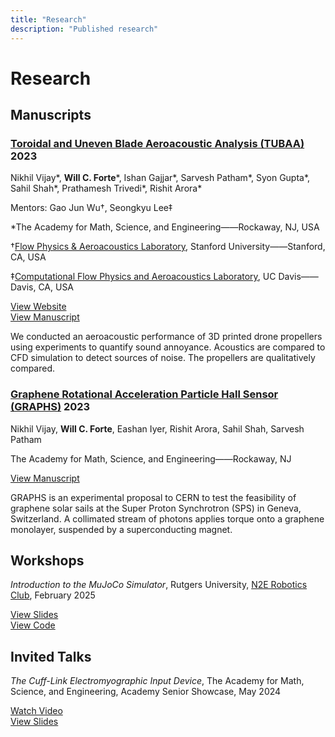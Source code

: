 ```yaml
---
title: "Research"
description: "Published research"
---
```


# Research

<div class="px-0 py-0 my-5">

## Manuscripts

<div class="bg-cream-dark-accent border-4 border-black px-3 py-2 mb-6">

### <span class="link text-2xl">[Toroidal and Uneven Blade Aeroacoustic Analysis (TUBAA)](https://tubaa.dev/)</span> <span class="float-right m-0">2023</span>

Nikhil Vijay\*, **Will C. Forte**\*, Ishan Gajjar\*, Sarvesh Patham\*, Syon Gupta\*, Sahil Shah\*, Prathamesh Trivedi\*, Rishit Arora\*

<span class="space">Mentors: </span>Gao Jun Wu†, Seongkyu Lee‡

*The Academy for Math, Science, and Engineering——Rockaway, NJ, USA

†<span class="link">[Flow Physics & Aeroacoustics Laboratory](https://fpal.stanford.edu/)</span>, Stanford University——Stanford, CA, USA

‡<span class="link">[Computational Flow Physics and Aeroacoustics Laboratory](https://faculty.engineering.ucdavis.edu/slee/research/)</span>, UC Davis——Davis, CA, USA

<a href="https://tubaa.dev/" target="_blank"><div class="bg-black ml-1 px-2 py-1 text-l text-white inline-block"><i class="fa-solid fa-up-right-from-square fa-vertalign"></i> View Website</div></a> <a href="https://tubaa.dev/assets/VijayEtAl_2023_AcousticAnalysis.pdf" target="_blank"><div class="bg-black px-2 py-1 text-l text-white inline-block"><i class="fa-solid fa-file-lines fa-vertalign"></i> View Manuscript</div></a>

We conducted an aeroacoustic performance of 3D printed drone propellers using experiments to quantify sound annoyance. Acoustics are compared to CFD simulation to detect sources of noise. The propellers are qualitatively compared.

</div>

<div class="bg-cream-dark-accent border-4 border-black px-3 py-2">

### <span class="link text-2xl">[Graphene Rotational Acceleration Particle Hall Sensor (GRAPHS)](https://willcforte.com/research/VijayEtAl_2023_GRAPHS.pdf)</span> <span class="float-right m-0">2023</span>

Nikhil Vijay, **Will C. Forte**, Eashan Iyer, Rishit Arora, Sahil Shah, Sarvesh Patham

The Academy for Math, Science, and Engineering——Rockaway, NJ

<a href="https://willcforte.com/research/VijayEtAl_2023_GRAPHS.pdf" target="_blank"><div class="bg-black px-2 py-1 text-l text-white inline-block"><i class="fa-solid fa-file-lines fa-vertalign"></i> View Manuscript</div></a>

GRAPHS is an experimental proposal to CERN to test the feasibility of graphene solar sails at the Super Proton Synchrotron (SPS) in Geneva, Switzerland. A collimated stream of photons applies torque onto a graphene monolayer, suspended by a superconducting magnet.

</div>

## Workshops

<div class="bg-cream-dark-accent border-4 border-black px-3 py-2 w-6xl">

_Introduction to the MuJoCo Simulator_, Rutgers University, [N2E Robotics Club](https://www.youtube.com/channel/UCnmMsOfnAggqPvigcjnvIjg), February 2025

<!-- <a href="" target="_blank"><div class="bg-black ml-0 px-2 py-1 text-l text-white inline-block"><i class="fa-solid fa-video fa-vertalign"></i> Watch Video</div></a> -->

<a href="https://willcforte.com/pdf/mujoco_intro_workshop.pdf" target="_blank"><div class="bg-black ml-0 px-2 py-1 text-l text-white inline-block"><i class="fa-solid fa-chalkboard fa-vertalign"></i> View Slides</div></a> <a href="https://github.com/willcforte/Introduction-to-MuJoCo-Workshop" target="_blank"><div class="bg-black ml-1 px-2 py-1 text-l text-white inline-block"><i class="fa-solid fa-code fa-vertalign"></i> View Code</div></a>

</div>

## Invited Talks

<div class="bg-cream-dark-accent border-4 border-black px-3 py-2">

_The Cuff-Link Electromyographic Input Device_, The Academy for Math, Science, and Engineering, Academy Senior Showcase, May 2024

<a href="https://drive.google.com/file/d/1SJNabj0U9kuphewD90xxaf7NGrvliWLt/view" target="_blank"><div class="bg-black ml-0 px-2 py-1 text-l text-white inline-block"><i class="fa-solid fa-video fa-vertalign"></i> Watch Video</div></a> <a href="https://willcforte.com/pdf/Blue Team - Cuff-Link Final Presentation (Milestone #6).pdf" target="_blank"><div class="bg-black ml-0 px-2 py-1 text-l text-white inline-block"><i class="fa-solid fa-chalkboard fa-vertalign"></i> View Slides</div></a>

</div>

</div>
